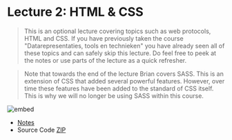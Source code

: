 # Lecture 2: HTML & CSS

> This is an optional lecture covering topics such as web protocols, HTML and CSS. If you have previously taken the course "Datarepresentaties, tools en technieken" you have already seen all of these topics and can safely skip this lecture. Do feel free to peek at the notes or use parts of the lecture as a quick refresher.

> Note that towards the end of the lecture Brian covers SASS. This is an extension of CSS that added several powerful features. However, over time these features have been added to the standard of CSS itself. This is why we will no longer be using SASS within this course.

![embed](https://www.youtube.com/embed/XQs5KcUj-Do)

- [Notes](https://cs50.harvard.edu/web/2018/notes/1/)
- Source Code [ZIP](http://cdn.cs50.net/web/2018/spring/lectures/1/src1.zip)
